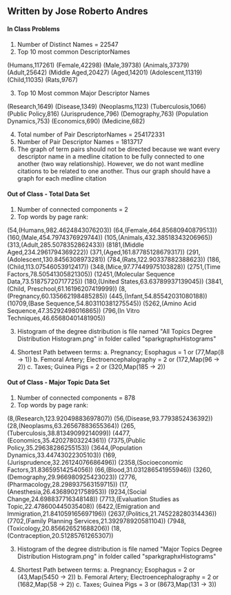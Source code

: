## Written by Jose Roberto Andres

#### In Class Problems

1. Number of Distinct Names = 22547
2. Top 10 most common DescriptorNames

(Humans,117261)
(Female,42298)
(Male,39738)
(Animals,37379)
(Adult,25642)
(Middle Aged,20427)
(Aged,14201)
(Adolescent,11319)
(Child,11035)
(Rats,9767)

3. Top 10 Most common Major Descriptor Names

(Research,1649)
(Disease,1349)
(Neoplasms,1123)
(Tuberculosis,1066)
(Public Policy,816)
(Jurisprudence,796)
(Demography,763)
(Population Dynamics,753)
(Economics,690)
(Medicine,682)

4. Total number of Pair DescriptorNames = 254172331
5. Number of Pair Descriptor Names = 1813717
6. The graph of term pairs should not be directed because we want every descriptor name in a medline citation to be fully connected to one another (two way relationship). However, we do not want medline citations to be related to one another. Thus our graph should have a graph for each medline citation 

#### Out of Class - Total Data Set

1. Number of connected components = 2
2. Top words by page rank:

(54,(Humans,982.4624843076203))
(64,(Female,464.85680940879513))
(160,(Male,454.7974376929744))
(105,(Animals,432.38518343206965))
(313,(Adult,285.5078352862433))
(8181,(Middle Aged,234.2961794369222))
(371,(Aged,161.87785128679317))
(291,(Adolescent,130.8456308973281))
(784,(Rats,122.90337882388623))
(186,(Child,113.07546053912417))
(348,(Mice,97.77449975103828))
(2751,(Time Factors,78.50541305821305))
(12451,(Molecular Sequence Data,73.51875720717725))
(180,(United States,63.63789937139045))
(3841,(Child, Preschool,61.16196207419999))
(8,(Pregnancy,60.135662198485285))
(445,(Infant,54.85542031080188))
(10709,(Base Sequence,54.803110381275545))
(5262,(Amino Acid Sequence,47.35292498016865))
(796,(In Vitro Techniques,46.65680401481905))

3. Histogram of the degree distribution is file named "All Topics Degree Distribution Histogram.png" in folder called "sparkgraphxHistograms"

4. Shortest Path between terms:
    a. Pregnancy; Esophagus = 1 or (77,Map(8 -> 1)) 
    b. Femoral Artery; Electroencephalography = 2 or (172,Map(96 -> 2))
    c. Taxes; Guinea Pigs = 2 or (320,Map(185 -> 2))

#### Out of Class - Major Topic Data Set
1. Number of connected components = 878 
2. Top words by page rank:

(8,(Research,123.92049883697807))
(56,(Disease,93.7793852436392))
(28,(Neoplasms,63.26567883655364))
(265,(Tuberculosis,38.81349099214099))
(4477,(Economics,35.42027803224361))
(7375,(Public Policy,35.29638286255153))
(3644,(Population Dynamics,33.44743022305103))
(169,(Jurisprudence,32.26124076686496))
(2358,(Socioeconomic Factors,31.83659514254056))
(66,(Blood,31.031286541955946))
(3260,(Demography,29.966980925423023))
(2776,(Pharmacology,28.298937563159715))
(17,(Anesthesia,26.43689021758953))
(9234,(Social Change,24.698837716348148))
(7713,(Evaluation Studies as Topic,22.478600445035408))
(6422,(Emigration and Immigration,21.841059165697196))
(2637,(Politics,21.745228280314436))
(7702,(Family Planning Services,21.392978920581104))
(7948,(Toxicology,20.856626521688206))
(18,(Contraception,20.51285761265307))

3. Histogram of the degree distribution is file named "Major Topics Degree Distribution Histogram.png" in folder called "sparkgraphxHistograms"

4. Shortest Path between terms:
    a. Pregnancy; Esophagus = 2 or (43,Map(5450 -> 2))
    b. Femoral Artery; Electroencephalography = 2 or (1682,Map(58 -> 2))
    c. Taxes; Guinea Pigs = 3 or (8673,Map(131 -> 3))


